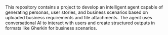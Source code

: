 This repository contains a project to develop an intelligent agent capable of generating personas, user stories, and business scenarios based on uploaded business requirements and file attachments. The agent uses conversational AI to interact with users and create structured outputs in formats like Gherkin for business scenarios.
